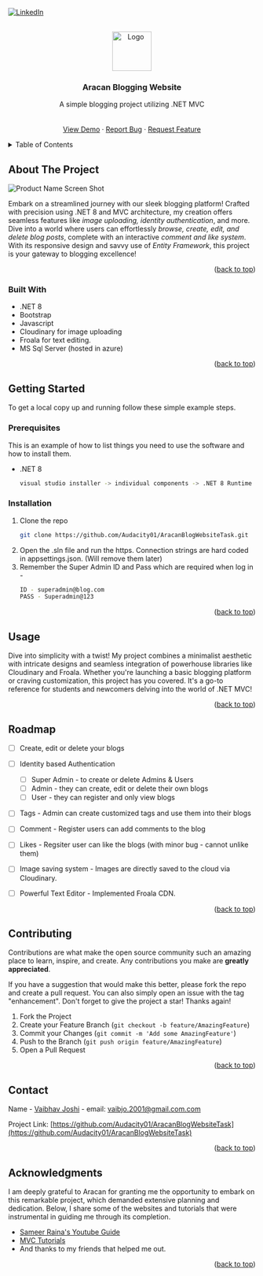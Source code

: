<!-- Improved compatibility of back to top link: See: https://github.com/othneildrew/Best-README-Template/pull/73 -->
<a name="readme-top"></a>






[![LinkedIn][linkedin-shield]][linkedin-url]



<!-- PROJECT LOGO -->
<br />
<div align="center">
  <a href="https://github.com/Audacity01/AracanBlogWebsiteTask">
    <img src="https://res.cloudinary.com/dtkvxnzbk/image/upload/v1711301161/nzwz9ihfnl2dmy5qgbtz.jpg" alt="Logo" width="80" height="80">
  </a>

<h3 align="center">Aracan Blogging Website</h3>

  <p align="center">
    A simple blogging project utilizing .NET MVC 
    <br />
</a>
    <br />
    <br />
    <a href="https://github.com/Audacity01/AracanBlogWebsiteTask">View Demo</a>
    ·
    <a href="https://github.com/Audacity01/AracanBlogWebsiteTask/issues">Report Bug</a>
    ·
    <a href="https://github.com/Audacity01/AracanBlogWebsiteTask/issues">Request Feature</a>
  </p>
</div>



<!-- TABLE OF CONTENTS -->
<details>
  <summary>Table of Contents</summary>
  <ol>
    <li>
      <a href="#about-the-project">About The Project</a>
      <ul>
        <li><a href="#built-with">Built With</a></li>
      </ul>
    </li>
    <li>
      <a href="#getting-started">Getting Started</a>
      <ul>
        <li><a href="#prerequisites">Prerequisites</a></li>
        <li><a href="#installation">Installation</a></li>
      </ul>
    </li>
    <li><a href="#usage">Usage</a></li>
    <li><a href="#roadmap">Roadmap</a></li>
    <li><a href="#contributing">Contributing</a></li>
    <li><a href="#contact">Contact</a></li>
    <li><a href="#acknowledgments">Acknowledgments</a></li>
  </ol>
</details>



<!-- ABOUT THE PROJECT -->
## About The Project

![Product Name Screen Shot][product-screenshot]

Embark on a streamlined journey with our sleek blogging platform! Crafted with precision using .NET 8 and MVC architecture, my creation offers seamless features like *image uploading, identity authentication*, and more. Dive into a world where users can effortlessly *browse, create, edit, and delete blog posts*, complete with an interactive *comment and like system*. With its responsive design and savvy use of *Entity Framework*, this project is your gateway to blogging excellence!


<p align="right">(<a href="#readme-top">back to top</a>)</p>



### Built With

* .NET 8
* Bootstrap
* Javascript
* Cloudinary for image uploading
* Froala for text editing.
* MS Sql Server (hosted in azure)

<p align="right">(<a href="#readme-top">back to top</a>)</p>



<!-- GETTING STARTED -->
## Getting Started


To get a local copy up and running follow these simple example steps.

### Prerequisites

This is an example of how to list things you need to use the software and how to install them.
* .NET 8
  ```sh
  visual studio installer -> individual components -> .NET 8 Runtime
  ```

### Installation


1. Clone the repo
   ```sh
   git clone https://github.com/Audacity01/AracanBlogWebsiteTask.git
   ```
2. Open the .sln file and run the https. Connection strings are hard coded in  appsettings.json. (Will remove them later)
3. Remember the Super Admin ID and Pass which are required when log in - 
    ```sh
    ID - superadmin@blog.com
    PASS - Superadmin@123
    ```



<p align="right">(<a href="#readme-top">back to top</a>)</p>



<!-- USAGE EXAMPLES -->
## Usage

Dive into simplicity with a twist! My project combines a minimalist aesthetic with intricate designs and seamless integration of powerhouse libraries like Cloudinary and Froala. Whether you're launching a basic blogging platform or craving customization, this project has you covered. It's a go-to reference for students and newcomers delving into the world of .NET MVC!


<p align="right">(<a href="#readme-top">back to top</a>)</p>



<!-- ROADMAP -->
## Roadmap

- [ ] Create, edit or delete your blogs
- [ ] Identity based Authentication
    - [ ] Super Admin - to create or delete Admins & Users
    - [ ] Admin - they can create, edit or delete their own blogs
    - [ ] User - they can register and only view blogs
- [ ] Tags - Admin can create customized tags and use them into their blogs
- [ ] Comment - Register users can add comments to the blog
- [ ] Likes - Regsiter user can like the blogs (with minor bug - cannot unlike them)
- [ ] Image saving system - Images are directly saved to the cloud via Cloudinary.
- [ ] Powerful Text Editor - Implemented Froala CDN.



<p align="right">(<a href="#readme-top">back to top</a>)</p>



<!-- CONTRIBUTING -->
## Contributing

Contributions are what make the open source community such an amazing place to learn, inspire, and create. Any contributions you make are **greatly appreciated**.

If you have a suggestion that would make this better, please fork the repo and create a pull request. You can also simply open an issue with the tag "enhancement".
Don't forget to give the project a star! Thanks again!

1. Fork the Project
2. Create your Feature Branch (`git checkout -b feature/AmazingFeature`)
3. Commit your Changes (`git commit -m 'Add some AmazingFeature'`)
4. Push to the Branch (`git push origin feature/AmazingFeature`)
5. Open a Pull Request

<p align="right">(<a href="#readme-top">back to top</a>)</p>




<!-- CONTACT -->
## Contact

Name - [Vaibhav Joshi](https://twitter.com/Fsociety_vj) - email: vaibjo.2001@gmail.com.com

Project Link: [https://github.com/Audacity01/AracanBlogWebsiteTask](https://github.com/Audacity01/AracanBlogWebsiteTask)

<p align="right">(<a href="#readme-top">back to top</a>)</p>



<!-- ACKNOWLEDGMENTS -->
## Acknowledgments
I am deeply grateful to Aracan for granting me the opportunity to embark on this remarkable project, which demanded extensive planning and dedication. Below, I share some of the websites and tutorials that were instrumental in guiding me through its completion.

* [Sameer Raina's Youtube Guide](https://www.youtube.com/watch?v=jhj9ouy7x1g&t=3461s)
* [MVC Tutorials](https://www.javatpoint.com/asp-net-mvc)
* And thanks to my friends that helped me out.

<p align="right">(<a href="#readme-top">back to top</a>)</p>



<!-- MARKDOWN LINKS & IMAGES -->
<!-- https://www.markdownguide.org/basic-syntax/#reference-style-links -->
[contributors-shield]: https://img.shields.io/github/contributors/Audacity01/AracanBlogWebsiteTask.svg?style=for-the-badge
[contributors-url]: https://github.com/Audacity01/AracanBlogWebsiteTask/graphs/contributors
[forks-shield]: https://img.shields.io/github/forks/Audacity01/AracanBlogWebsiteTask.svg?style=for-the-badge
[forks-url]: https://github.com/Audacity01/AracanBlogWebsiteTask/network/members
[stars-shield]: https://img.shields.io/github/stars/Audacity01/AracanBlogWebsiteTask.svg?style=for-the-badge
[stars-url]: https://github.com/Audacity01/AracanBlogWebsiteTask/stargazers
[issues-shield]: https://img.shields.io/github/issues/Audacity01/AracanBlogWebsiteTask.svg?style=for-the-badge
[issues-url]: https://github.com/Audacity01/AracanBlogWebsiteTask/issues
[license-shield]: https://img.shields.io/github/license/Audacity01/AracanBlogWebsiteTask.svg?style=for-the-badge
[license-url]: https://github.com/Audacity01/AracanBlogWebsiteTask/blob/master/LICENSE.txt
[linkedin-shield]: https://img.shields.io/badge/-LinkedIn-black.svg?style=for-the-badge&logo=linkedin&colorB=555
[linkedin-url]: https://www.linkedin.com/in/vaibhav-joshi-363881241/
[product-screenshot]: https://res.cloudinary.com/dtkvxnzbk/image/upload/v1711301792/gbstkzlemijddcmb1ubt.jpg
[Next.js]: https://img.shields.io/badge/next.js-000000?style=for-the-badge&logo=nextdotjs&logoColor=white
[Next-url]: https://nextjs.org/
[React.js]: https://img.shields.io/badge/React-20232A?style=for-the-badge&logo=react&logoColor=61DAFB
[React-url]: https://upload.wikimedia.org/wikipedia/commons/7/7d/Microsoft_.NET_logo.svg
[Vue.js]: https://img.shields.io/badge/Vue.js-35495E?style=for-the-badge&logo=vuedotjs&logoColor=4FC08D
[Vue-url]: https://vuejs.org/
[Angular.io]: https://img.shields.io/badge/Angular-DD0031?style=for-the-badge&logo=angular&logoColor=white
[Angular-url]: https://angular.io/
[Svelte.dev]: https://img.shields.io/badge/Svelte-4A4A55?style=for-the-badge&logo=svelte&logoColor=FF3E00
[Svelte-url]: https://svelte.dev/
[Laravel.com]: https://img.shields.io/badge/Laravel-FF2D20?style=for-the-badge&logo=laravel&logoColor=white
[Laravel-url]: https://laravel.com
[Bootstrap.com]: https://img.shields.io/badge/Bootstrap-563D7C?style=for-the-badge&logo=bootstrap&logoColor=white
[Bootstrap-url]: https://getbootstrap.com
[JQuery.com]: https://img.shields.io/badge/jQuery-0769AD?style=for-the-badge&logo=jquery&logoColor=white
[JQuery-url]: https://jquery.com 
